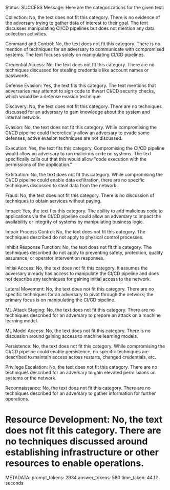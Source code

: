Status: SUCCESS
Message:  Here are the categorizations for the given text:

Collection: No, the text does not fit this category. There is no evidence of the adversary trying to gather data of interest to their goal. The text discusses manipulating CI/CD pipelines but does not mention any data collection activities.

Command and Control: No, the text does not fit this category. There is no mention of techniques for an adversary to communicate with compromised systems. The text focuses solely on manipulating CI/CD pipelines.

Credential Access: No, the text does not fit this category. There are no techniques discussed for stealing credentials like account names or passwords. 

Defense Evasion: Yes, the text fits this category. The text mentions that adversaries may attempt to sign code to thwart CI/CD security checks, which would be a defense evasion technique.

Discovery: No, the text does not fit this category. There are no techniques discussed for an adversary to gain knowledge about the system and internal network.

Evasion: No, the text does not fit this category. While compromising the CI/CD pipeline could theoretically allow an adversary to evade some defenses, active evasion techniques are not discussed.

Execution: Yes, the text fits this category. Compromising the CI/CD pipeline would allow an adversary to run malicious code on systems. The text specifically calls out that this would allow "code execution with the permissions of the application."

Exfiltration: No, the text does not fit this category. While compromising the CI/CD pipeline could enable data exfiltration, there are no specific techniques discussed to steal data from the network.

Fraud: No, the text does not fit this category. There is no discussion of techniques to obtain services without paying.

Impact: Yes, the text fits this category. The ability to add malicious code to applications via the CI/CD pipeline could allow an adversary to impact the availability or integrity of systems by manipulating business logic.

Impair Process Control: No, the text does not fit this category. The techniques described do not apply to physical control processes.

Inhibit Response Function: No, the text does not fit this category. The techniques described do not apply to preventing safety, protection, quality assurance, or operator intervention responses.

Initial Access: No, the text does not fit this category. It assumes the adversary already has access to manipulate the CI/CD pipeline and does not describe any techniques for gaining initial access to the network.

Lateral Movement: No, the text does not fit this category. There are no specific techniques for an adversary to pivot through the network; the primary focus is on manipulating the CI/CD pipeline.

ML Attack Staging: No, the text does not fit this category. There are no techniques described for an adversary to prepare an attack on a machine learning model.

ML Model Access: No, the text does not fit this category. There is no discussion around gaining access to machine learning models.

Persistence: No, the text does not fit this category. While compromising the CI/CD pipeline could enable persistence, no specific techniques are described to maintain access across restarts, changed credentials, etc.

Privilege Escalation: No, the text does not fit this category. There are no techniques described for an adversary to gain elevated permissions on systems or the network.  

Reconnaissance: No, the text does not fit this category. There are no techniques described for an adversary to gather information for further operations.

Resource Development: No, the text does not fit this category. There are no techniques discussed around establishing infrastructure or other resources to enable operations.
================================================================================
METADATA:
prompt_tokens: 2934
answer_tokens: 580
time_taken: 44.12 seconds
